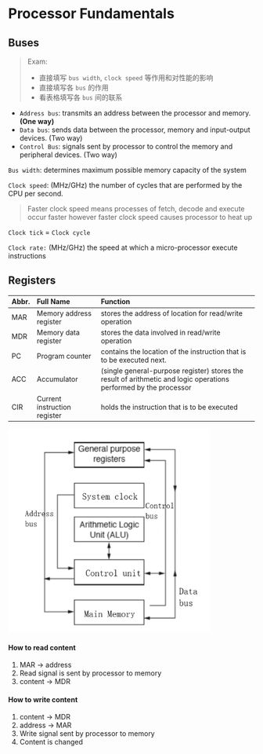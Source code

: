# Processor Fundamentals

## Buses
> Exam:
> - 直接填写 `bus width`, `clock speed` 等作用和对性能的影响
> - 直接填写各 `bus` 的作用
> - 看表格填写各 `bus` 间的联系

- `Address bus`: transmits an address between the processor and memory. **(One way)**
- `Data bus`: sends data between the processor, memory and input-output devices. (Two way)
- `Control Bus`: signals sent by processor to control the memory and peripheral devices. (Two way)

`Bus width`: determines maximum possible memory capacity of the system

`Clock speed`: (MHz/GHz) the number of cycles that are performed by the CPU per second.

> Faster clock speed means processes of fetch, decode and execute occur faster however faster clock speed causes processor to heat up

`Clock tick` = `Clock cycle`

`Clock rate:` (MHz/GHz) the speed at which a micro-processor execute instructions

## Registers

| Abbr. | Full Name                    | Function                                                                                                          |
|:------|:-----------------------------|:------------------------------------------------------------------------------------------------------------------|
| MAR   | Memory address register      | stores the address of location for read/write operation                                                           |
| MDR   | Memory data register         | stores the data involved in read/write operation                                                                  |
| PC    | Program counter              | contains the location of the instruction that is to be executed next.                                             |
| ACC   | Accumulator                  | (single general-purpose register) stores the result of arithmetic and logic operations performed by the processor |
| CIR   | Current instruction register | holds the instruction that is to be executed                                                                      |

![](.ProcessorFundamental_images/3715043a.png)

#### How to read content

1. MAR -> address
2. Read signal is sent by processor to memory
3. content -> MDR

#### How to write content

1. content -> MDR
2. address -> MAR
3. Write signal sent by processor to memory
4. Content is changed